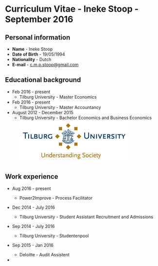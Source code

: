 # Curriculum Vitae - Ineke Stoop - September 2016 

## Personal information
-  **Name** - Ineke Stoop
- **Date of Birth** - 19/05/1994
- **Nationality** - Dutch
- **E-mail** - c.m.p.stoop@gmail.com

## Educational background
- Feb 2016 - present 
  * Tilburg University - Master Economics
- Feb 2016 - present
  * Tilburg University - Master Accountancy 
- August 2012 - December 2015
  * Tilburg University - Bachelor Economics and Business Economics 
  ![alt text](https://github.com/InekeStoop/assignments/blob/master/uvt%20logo.png)

## Work experience 
- Aug 2016 - present
  * Power2Improve - Process Facilitator 
  
- Dec 2014 - July 2016
  * Tilburg University - Student Assistant Recruitment and Admissions
  
- Sep 2014 - July 2016 
  * Tilburg University - Studentenpool
  
- Sep 2015 - Jan 2016 
  * Deloitte - Audit Assistent 
  
  
- 
